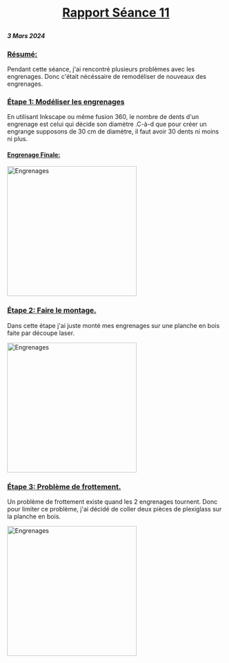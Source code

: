 # <p align="center"><ins> Rapport Séance 11
##### 3 Mars 2024
### <ins>Résumé:
Pendant cette séance, j'ai rencontré plusieurs problèmes avec les engrenages.
Donc c'était nécéssaire de remodéliser de nouveaux des engrenages.

### <ins> Étape 1: Modéliser les engrenages

En utilisant Inkscape ou même fusion 360, le nombre de dents d'un engrenage est celui qui décide son diamètre .C-à-d que pour créer un engrange supposons de 30 cm de diamètre, il faut avoir 30 dents ni moins ni plus.

#### <ins>Engrenage Finale:

<img src="https://github.com/YoussefMiriXX/Militech-Project/blob/efb2bc8df0fd496679bbdbb024ede58e4ff296e6/Youssef%20Miri/Images/engrenage.png" width="300" alt="Engrenages">

### <ins> Étape 2: Faire le montage.

Dans cette étape j'ai juste monté mes engrenages sur une planche en bois faite par découpe laser.

<img src="https://github.com/YoussefMiriXX/Militech-Project/blob/efb2bc8df0fd496679bbdbb024ede58e4ff296e6/Youssef%20Miri/Images/engrenage.png" width="300" alt="Engrenages">

### <ins> Étape 3: Problème de frottement.

Un problème de frottement existe quand les 2 engrenages tournent. Donc pour limiter ce problème, j'ai décidé de coller deux pièces de plexiglass sur la planche en bois.

<img src="https://github.com/YoussefMiriXX/Militech-Project/blob/efb2bc8df0fd496679bbdbb024ede58e4ff296e6/Youssef%20Miri/Images/engrenage.png" width="300" alt="Engrenages">







